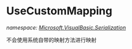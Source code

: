 ﻿# UseCustomMapping
_namespace: [Microsoft.VisualBasic.Serialization](./index.md)_

不会使用系统自带的映射方法进行映射




